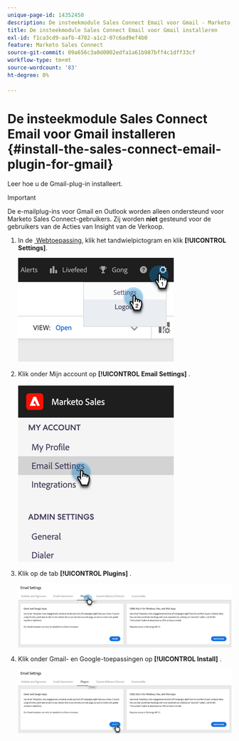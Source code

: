 ```yaml
---
unique-page-id: 14352450
description: De insteekmodule Sales Connect Email voor Gmail - Marketo Docs - Productdocumentatie installeren
title: De insteekmodule Sales Connect Email voor Gmail installeren
exl-id: f1ca3cd9-aafb-4782-a1c2-07c6ad9ef4b0
feature: Marketo Sales Connect
source-git-commit: 09a656c3a0d0002edfa1a61b987bff4c1dff33cf
workflow-type: tm+mt
source-wordcount: '83'
ht-degree: 0%

---
```


# De insteekmodule Sales Connect Email voor Gmail installeren {#install-the-sales-connect-email-plugin-for-gmail}

Leer hoe u de Gmail-plug-in installeert.

>[!IMPORTANT]
>
>De e-mailplug-ins voor Gmail en Outlook worden alleen ondersteund voor Marketo Sales Connect-gebruikers. Zij worden **niet** gesteund voor de gebruikers van de Acties van Insight van de Verkoop.

1. In de [&#x200B; Webtoepassing &#x200B;](https://toutapp.com/next#settings), klik het tandwielpictogram en klik **[!UICONTROL Settings]**.

   ![](assets/install-the-sales-connect-email-plugin-for-gmail-1.png)

1. Klik onder Mijn account op **[!UICONTROL Email Settings]** .

   ![](assets/install-the-sales-connect-email-plugin-for-gmail-2.png)

1. Klik op de tab **[!UICONTROL Plugins]** .

   ![](assets/install-the-sales-connect-email-plugin-for-gmail-3.png)

1. Klik onder Gmail- en Google-toepassingen op **[!UICONTROL Install]** .

   ![](assets/install-the-sales-connect-email-plugin-for-gmail-4.png)
